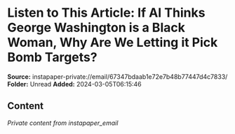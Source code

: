 # Listen to This Article: If AI Thinks George Washington is a Black Woman, Why Are We Letting it Pick Bomb Targets?

**Source:** instapaper-private://email/67347bdaab1e72e7b48b77447d4c7833/
**Folder:** Unread
**Added:** 2024-03-05T06:15:46




## Content
*Private content from instapaper_email*

